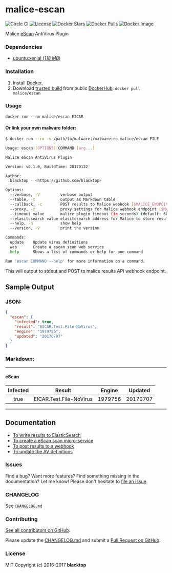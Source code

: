 malice-escan
============
[![Circle CI](https://circleci.com/gh/malice-plugins/escan.png?style=shield)](https://circleci.com/gh/malice-plugins/escan)
[![License](http://img.shields.io/:license-mit-blue.svg)](http://doge.mit-license.org)
[![Docker Stars](https://img.shields.io/docker/stars/malice/escan.svg)](https://hub.docker.com/r/malice/escan/)
[![Docker Pulls](https://img.shields.io/docker/pulls/malice/escan.svg)](https://hub.docker.com/r/malice/escan/)
[![Docker Image](https://img.shields.io/badge/docker%20image-162MB-blue.svg)](https://hub.docker.com/r/malice/escan/)

Malice [eScan](http://www.zonerantivirus.com/stahnout) AntiVirus Plugin

### Dependencies

-	[ubuntu:xenial (*118 MB*\)](https://hub.docker.com/_/ubuntu/)

### Installation

1.	Install [Docker](https://www.docker.io/).
2.	Download [trusted build](https://hub.docker.com/r/malice/escan/) from public [DockerHub](https://hub.docker.com): `docker pull malice/escan`

### Usage

```
docker run --rm malice/escan EICAR
```

#### Or link your own malware folder:

```bash
$ docker run --rm -v /path/to/malware:/malware:ro malice/escan FILE

Usage: escan [OPTIONS] COMMAND [arg...]

Malice eScan AntiVirus Plugin

Version: v0.1.0, BuildTime: 20170122

Author:
  blacktop - <https://github.com/blacktop>

Options:
  --verbose, -V         verbose output
  --table, -t	        output as Markdown table
  --callback, -c	    POST results to Malice webhook [$MALICE_ENDPOINT]
  --proxy, -x	        proxy settings for Malice webhook endpoint [$MALICE_PROXY]
  --timeout value       malice plugin timeout (in seconds) (default: 60) [$MALICE_TIMEOUT]    
  --elasitcsearch value elasitcsearch address for Malice to store results [$MALICE_ELASTICSEARCH]   
  --help, -h	        show help
  --version, -v	        print the version

Commands:
  update	Update virus definitions
  web       Create a escan scan web service  
  help		Shows a list of commands or help for one command

Run 'escan COMMAND --help' for more information on a command.
```

This will output to stdout and POST to malice results API webhook endpoint.

## Sample Output

### JSON:

```json
{
  "escan": {
    "infected": true,
    "result": "EICAR.Test.File-NoVirus",
    "engine": "1979756",
    "updated": "20170707"
  }
}
```

### Markdown:

---

#### eScan
| Infected      | Result      | Engine      | Updated      |
|:-------------:|:-----------:|:-----------:|:------------:|
| true | EICAR.Test.File-NoVirus | 1979756 | 20170707 |

---

Documentation
-------------

-	[To write results to ElasticSearch](https://github.com/malice-plugins/escan/blob/master/docs/elasticsearch.md)
-	[To create a eScan scan micro-service](https://github.com/malice-plugins/escan/blob/master/docs/web.md)
-	[To post results to a webhook](https://github.com/malice-plugins/escan/blob/master/docs/callback.md)
-	[To update the AV definitions](https://github.com/malice-plugins/escan/blob/master/docs/update.md)

### Issues

Find a bug? Want more features? Find something missing in the documentation? Let me know! Please don't hesitate to [file an issue](https://github.com/malice-plugins/escan/issues/new).

### CHANGELOG

See [`CHANGELOG.md`](https://github.com/malice-plugins/escan/blob/master/CHANGELOG.md)

### Contributing

[See all contributors on GitHub](https://github.com/malice-plugins/escan/graphs/contributors).

Please update the [CHANGELOG.md](https://github.com/malice-plugins/escan/blob/master/CHANGELOG.md) and submit a [Pull Request on GitHub](https://help.github.com/articles/using-pull-requests/).

### License

MIT Copyright (c) 2016-2017 **blacktop**
